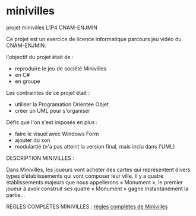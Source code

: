 # minivilles
projet minivilles L1P4 CNAM-ENJMIN

Ce projet est un exercice de licence informatique parcours jeu vidéo du CNAM-ENJMIN.

l'objectif du projet était de : 
 - reproduire le jeu de société Minivilles
 - en C#
 - en groupe

Les contraintes de ce projet était :
 - utiliser la Programation Orientée Objet
 - créer un UML pour s'organiser

Défis que l'on s'est imposés en plus :
 - faire le visuel avec Windows Form
 - ajouter du son
 - modulartié (n'a pas atteint la version final, mais inclu dans l'UML)

DESCRIPTION MINIVILLES :

Dans Minivilles, les joueurs vont acheter des cartes qui représentent divers types d’établissements qui vont composer leur ville. Il y a quatre établissements majeurs que nous appellerons « Monument », le premier joueur à avoir construit ses quatre « Monument » gagne instantanément la partie...

RÈGLES COMPLÈTES MINIVILLES :
[règles complètes de Minivilles](https://ludos.brussels/ludo-luAPE/opac_css/doc_num.php?explnum_id=683)
